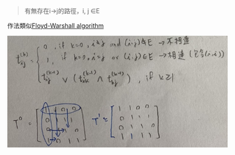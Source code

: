 >有無存在i->j的路徑，i, j ∈E

作法類似[Floyd-Warshall algorithm](Floyd-Warshall%20algorithm.md)

![](../../資料結構/img/截圖%202022-11-02%20上午10.08.57.jpg)